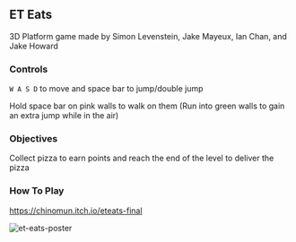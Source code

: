 ## ET Eats ##

3D Platform game made by Simon Levenstein, Jake Mayeux, Ian Chan, and Jake Howard

### Controls ###

```W A S D``` to move and space bar to jump/double jump

Hold space bar on pink walls to walk on them (Run into green walls to gain an extra jump while in the air)

### Objectives ###

Collect pizza to earn points and reach the end of the level to deliver the pizza

### How To Play ###

https://chinomun.itch.io/eteats-final

![et-eats-poster](https://user-images.githubusercontent.com/33261445/136135813-79d15257-9042-4a7b-a6e6-b2f3b32c1475.png)
